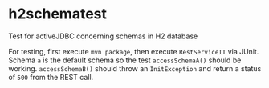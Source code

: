 # h2schematest
Test for activeJDBC concerning schemas in H2 database

For testing, first execute `mvn package`, then execute `RestServiceIT` via JUnit. Schema `a` is the default schema so the test `accessSchemaA()` should be working. `accessSchemaB()` should throw an `InitException` and return a status of `500` from the REST call.
